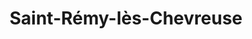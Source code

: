 ---
title: Saint-Rémy-lès-Chevreuse
url: /saint-remy-les-chevreuse/
latitude: 48.705
longitude: 2.071
---